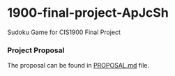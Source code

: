 # 1900-final-project-ApJcSh
Sudoku Game for CIS1900 Final Project

### Project Proposal
The proposal can be found in [PROPOSAL.md](PROPOSAL.md) file.